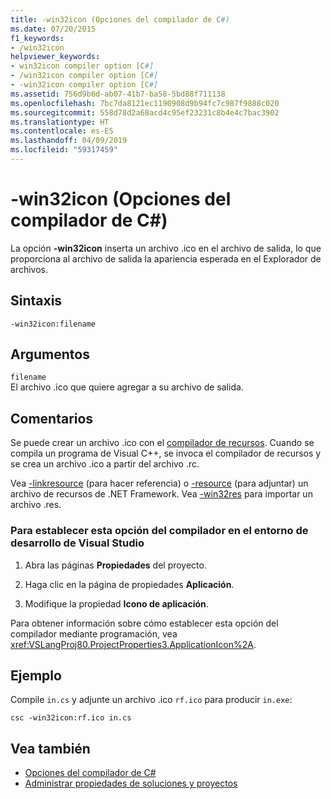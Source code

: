 ```yaml
---
title: -win32icon (Opciones del compilador de C#)
ms.date: 07/20/2015
f1_keywords:
- /win32icon
helpviewer_keywords:
- win32icon compiler option [C#]
- /win32icon compiler option [C#]
- -win32icon compiler option [C#]
ms.assetid: 756d9b6d-ab07-41b7-ba58-5bd88f711138
ms.openlocfilehash: 7bc7da8121ec1190908d9b94fc7c987f9888c020
ms.sourcegitcommit: 558d78d2a68acd4c95ef23231c8b4e4c7bac3902
ms.translationtype: HT
ms.contentlocale: es-ES
ms.lasthandoff: 04/09/2019
ms.locfileid: "59317459"
---
```

# <a name="-win32icon-c-compiler-options"></a>-win32icon (Opciones del compilador de C#)
La opción **-win32icon** inserta un archivo .ico en el archivo de salida, lo que proporciona al archivo de salida la apariencia esperada en el Explorador de archivos.  
  
## <a name="syntax"></a>Sintaxis  
  
```console  
-win32icon:filename  
```  
  
## <a name="arguments"></a>Argumentos  
 `filename`  
 El archivo .ico que quiere agregar a su archivo de salida.  
  
## <a name="remarks"></a>Comentarios  
 Se puede crear un archivo .ico con el [compilador de recursos](/windows/desktop/menurc/resource-compiler). Cuando se compila un programa de Visual C++, se invoca el compilador de recursos y se crea un archivo .ico a partir del archivo .rc.  
  
 Vea [-linkresource](../../../csharp/language-reference/compiler-options/linkresource-compiler-option.md) (para hacer referencia) o [-resource](../../../csharp/language-reference/compiler-options/resource-compiler-option.md) (para adjuntar) un archivo de recursos de .NET Framework. Vea [-win32res](../../../csharp/language-reference/compiler-options/win32res-compiler-option.md) para importar un archivo .res.  
  
### <a name="to-set-this-compiler-option-in-the-visual-studio-development-environment"></a>Para establecer esta opción del compilador en el entorno de desarrollo de Visual Studio  
  
1. Abra las páginas **Propiedades** del proyecto.  
  
2. Haga clic en la página de propiedades **Aplicación**.  
  
3. Modifique la propiedad **Icono de aplicación**.  
  
 Para obtener información sobre cómo establecer esta opción del compilador mediante programación, vea <xref:VSLangProj80.ProjectProperties3.ApplicationIcon%2A>.  
  
## <a name="example"></a>Ejemplo  
 Compile `in.cs` y adjunte un archivo .ico `rf.ico` para producir `in.exe`:  
  
```console  
csc -win32icon:rf.ico in.cs  
```  
  
## <a name="see-also"></a>Vea también

- [Opciones del compilador de C#](../../../csharp/language-reference/compiler-options/index.md)
- [Administrar propiedades de soluciones y proyectos](/visualstudio/ide/managing-project-and-solution-properties)
